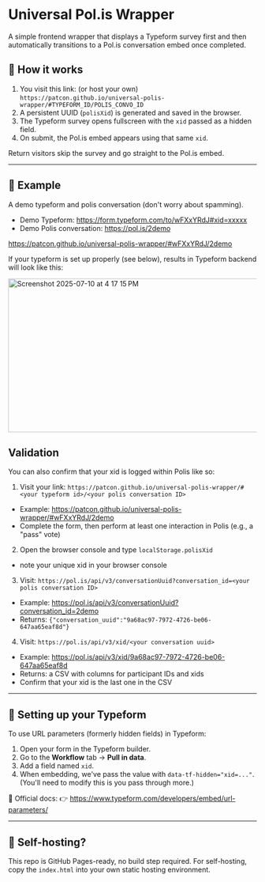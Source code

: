 # Universal Pol.is Wrapper

A simple frontend wrapper that displays a Typeform survey first and then automatically transitions to a Pol.is conversation embed once completed.

## 🔗 How it works

1. You visit this link: (or host your own)
   `https://patcon.github.io/universal-polis-wrapper/#TYPEFORM_ID/POLIS_CONVO_ID`
2. A persistent UUID (`polisXid`) is generated and saved in the browser.
3. The Typeform survey opens fullscreen with the `xid` passed as a hidden field.
4. On submit, the Pol.is embed appears using that same `xid`.

Return visitors skip the survey and go straight to the Pol.is embed.

---

## 🔪 Example

A demo typeform and polis conversation (don't worry about spamming).

- Demo Typeform: https://form.typeform.com/to/wFXxYRdJ#xid=xxxxx
- Demo Polis conversation: https://pol.is/2demo

https://patcon.github.io/universal-polis-wrapper/#wFXxYRdJ/2demo

If your typeform is set up properly (see below), results in Typeform backend will look like this:

<img width="1369" height="311" alt="Screenshot 2025-07-10 at 4 17 15 PM" src="https://github.com/user-attachments/assets/5055139a-0135-42c9-91fc-0ebc673120ae" />

## Validation

You can also confirm that your xid is logged within Polis like so:

1. Visit your link: `https://patcon.github.io/universal-polis-wrapper/#<your typeform id>/<your polis conversation ID>`
  - Example: https://patcon.github.io/universal-polis-wrapper/#wFXxYRdJ/2demo
  - Complete the form, then perform at least one interaction in Polis (e.g., a "pass" vote)
2. Open the browser console and type `localStorage.polisXid`
  - note your unique xid in your browser console
3. Visit: `https://pol.is/api/v3/conversationUuid?conversation_id=<your polis conversation ID>`
  - Example: https://pol.is/api/v3/conversationUuid?conversation_id=2demo
  - Returns: `{"conversation_uuid":"9a68ac97-7972-4726-be06-647aa65eaf8d"}`
4. Visit: `https://pol.is/api/v3/xid/<your conversation uuid>`
  - Example: https://pol.is/api/v3/xid/9a68ac97-7972-4726-be06-647aa65eaf8d
  - Returns: a CSV with columns for participant IDs and xids
  - Confirm that your xid is the last one in the CSV

---

## 👷️ Setting up your Typeform

To use URL parameters (formerly hidden fields) in Typeform:

1. Open your form in the Typeform builder.
2. Go to the **Workflow** tab → **Pull in data**.
3. Add a field named `xid`.
4. When embedding, we've pass the value with `data-tf-hidden="xid=..."`. (You'll need to modify this is you pass through more.)

🔗 Official docs:
👉 https://www.typeform.com/developers/embed/url-parameters/

---

## 🚫 Self-hosting?

This repo is GitHub Pages-ready, no build step required. For self-hosting, copy the `index.html` into your own static hosting environment.
